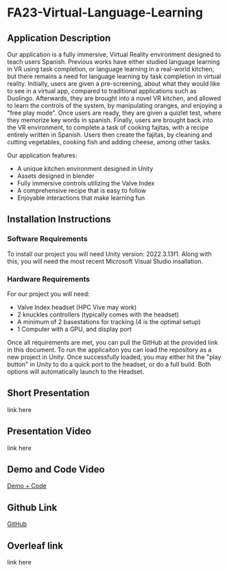 # FA23-Virtual-Language-Learning
## Application Description
Our application is a fully immersive, Virtual Reality environment designed to teach users Spanish. Previous works have either studied language learning in VR using task completion, or language learning in a real-world kitchen, but there remains a need for language learning by task completion in virtual reality. Initially, users are given a pre-screening, about what they would like to see in a virtual app, compared to traditional applications such as Duolingo. Afterwards, they are brought into a novel VR kitchen, and allowed to learn the controls of the system, by manipulating oranges, and enjoying a "free play mode". Once users are ready, they are given a quizlet test, where they memorize key words in spanish. Finally, users are brought back into the VR environment, to complete a task of cooking fajitas, with a recipe entirely written in Spanish. Users then create the fajitas, by cleaning and cutting vegetables, cooking fish and adding cheese, among other tasks.

Our application features:
* A unique kitchen environment designed in Unity
* Assets designed in blender
* Fully immersive controls utilizing the Valve Index
* A comprehensive recipe that is easy to follow
* Enjoyable interactions that make learning fun

## Installation Instructions
### Software Requirements
To install our project you will need Unity version: 2022.3.13f1. Along with this, you will need the most recent Microsoft Visual Studio insallation.

### Hardware Requirements
For our project you will need:
* Valve Index headset (HPC Vive may work)
* 2 knuckles controllers (typically comes with the headset)
* A minimum of 2 basestations for tracking (4 is the optimal setup)
* 1 Computer with a GPU, and display port

Once all requirements are met, you can pull the GitHub at the provided link in this document. To run the applicaiton you can load the repository as a new project in Unity. Once successfully loaded, you may either hit the "play button" in Unity to do a quick port to the headset, or do a full build. Both options will automatically launch to the Headset. 

## Short Presentation
link here
## Presentation Video
link here
## Demo and Code Video
[Demo + Code](https://drive.google.com/file/d/1cyzcCcaLL0GQ_hC3kecr-LdLOeFjIwwj/view)
## Github Link
[GitHub](https://github.com/csu-hci-projects/FA23-Virtual-Language-Learning/tree/main)
## Overleaf link
link here
